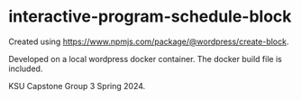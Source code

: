 # interactive-program-schedule-block

Created using https://www.npmjs.com/package/@wordpress/create-block. 

Developed on a local wordpress docker container. The docker build file is included.

KSU Capstone Group 3 Spring 2024.
